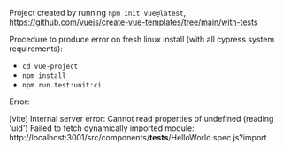 Project created by running `npm init vue@latest`, https://github.com/vuejs/create-vue-templates/tree/main/with-tests

Procedure to produce error on fresh linux install (with all cypress system requirements):
- `cd vue-project`
- `npm install`
- `npm run test:unit:ci`

Error: 

[vite] Internal server error: Cannot read properties of undefined (reading 'uid')
Failed to fetch dynamically imported module: http://localhost:3001/src/components/__tests__/HelloWorld.spec.js?import
